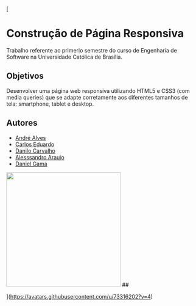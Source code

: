 [
# Construção de Página Responsiva

Trabalho referente ao primerio semestre do curso de Engenharia de Software na Universidade Católica de Brasília.


## Objetivos
Desenvolver uma página web responsiva utilizando HTML5 e CSS3 (com media queries) que se adapte corretamente aos diferentes tamanhos de tela: smartphone, tablet e desktop.

## Autores
- [André Alves](https://github.com/a-alvezx)
- [Carlos Eduardo](https://github.com/Soarezzsemj)
- [Danilo Carvalho](https://github.com/danilo-c)
- [Alesssandro Araujo](https://github.com/AlessandroAraujo273)
- [Daniel Gama](https://github.com/od4nn)

<img src="https://static.wixstatic.com/media/bf845a_0f1dab369d154de08d3cacb7975432bd~mv2.png/v1/fill/w_1280,h_820,al_c/logo%20ucb.png" width="300px">
##

](https://avatars.githubusercontent.com/u/73316202?v=4)
